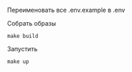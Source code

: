 Переименовать все .env.example в .env

Собрать образы
```shell
make build
```

Запустить
```shell
make up
```


